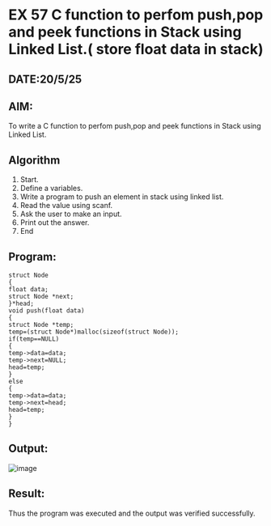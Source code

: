 # EX 57 C function to perfom push,pop and peek functions in Stack using Linked List.( store float data in stack)
## DATE:20/5/25
## AIM:
To write a C function to perfom push,pop and peek functions in Stack using Linked List.

## Algorithm
1. Start. 
2. Define a variables. 
3. Write a program to push an element in stack using linked list. 
4. Read the value using scanf. 
5. Ask the user to make an input. 
6. Print out the answer. 
7. End
   
## Program:
```
struct Node 
{ 
float data; 
struct Node *next; 
}*head; 
void push(float data) 
{ 
struct Node *temp; 
temp=(struct Node*)malloc(sizeof(struct Node)); 
if(temp==NULL) 
{ 
temp->data=data; 
temp->next=NULL; 
head=temp; 
} 
else 
{ 
temp->data=data; 
temp->next=head; 
head=temp; 
} 
}
```

## Output:
![image](https://github.com/user-attachments/assets/c90978ed-f259-40b8-b92a-efc4f29b4ad6)

## Result:
Thus the program was executed and the output was verified successfully.
